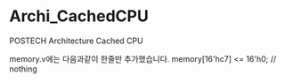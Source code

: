 # Archi_CachedCPU
POSTECH Architecture Cached CPU

memory.v에는 다음과같이 한줄만 추가했습니다.
memory[16'hc7] <= 16'h0; // nothing
